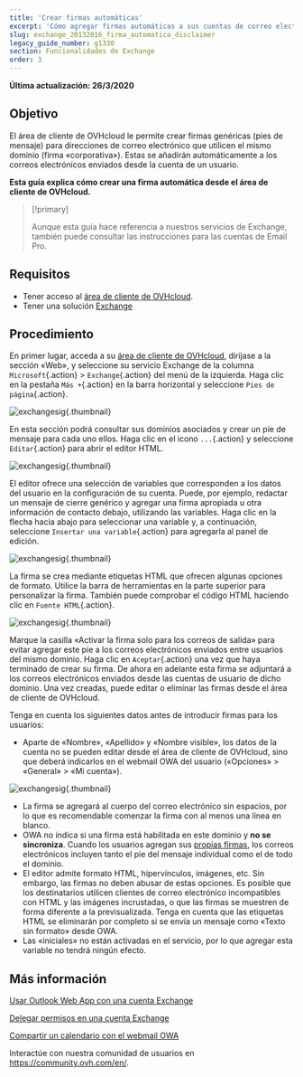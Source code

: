 ```yaml
---
title: 'Crear firmas automáticas'
excerpt: 'Cómo agregar firmas automáticas a sus cuentas de correo electrónico'
slug: exchange_20132016_firma_automatica_disclaimer
legacy_guide_number: g1330
section: Funcionalidades de Exchange
order: 3
---
```


**Última actualización: 26/3/2020**


## Objetivo

El área de cliente de OVHcloud le permite crear firmas genéricas (pies de mensaje) para direcciones de correo electrónico que utilicen el mismo dominio (firma «corporativa»). Estas se añadirán automáticamente a los correos electrónicos enviados desde la cuenta de un usuario.

**Esta guía explica cómo crear una firma automática desde el área de cliente de OVHcloud.**

> [!primary]
>
> Aunque esta guía hace referencia a nuestros servicios de Exchange, también puede consultar las instrucciones para las cuentas de Email Pro.
>


## Requisitos

- Tener acceso al [área de cliente de OVHcloud](https://ca.ovh.com/auth/?action=gotomanager).
- Tener una solución [Exchange](https://www.ovh.com/world/es/emails/hosted-exchange/)


## Procedimiento


En primer lugar, acceda a su [área de cliente de OVHcloud](https://ca.ovh.com/auth/?action=gotomanager), diríjase a la sección «Web», y seleccione su servicio Exchange de la columna `Microsoft`{.action} > `Exchange`{.action} del menú de la izquierda. Haga clic en la pestaña `Más +`{.action} en la barra horizontal y seleccione `Pies de página`{.action}.

![exchangesig](images/exchange-footer-step1.png){.thumbnail}

En esta sección podrá consultar sus dominios asociados y crear un pie de mensaje para cada uno ellos. Haga clic en el icono `...`{.action} y seleccione `Editar`{.action} para abrir el editor HTML.

![exchangesig](images/exchange-footer-step2.png){.thumbnail}

El editor ofrece una selección de variables que corresponden a los datos del usuario en la configuración de su cuenta. Puede, por ejemplo, redactar un mensaje de cierre genérico y agregar una firma apropiada u otra información de contacto debajo, utilizando las variables. Haga clic en la flecha hacia abajo para seleccionar una variable y, a continuación, seleccione `Insertar una variable`{.action} para agregarla al panel de edición.

![exchangesig](images/exchange-footer-step3aag.gif){.thumbnail}

La firma se crea mediante etiquetas HTML que ofrecen algunas opciones de formato. Utilice la barra de herramientas en la parte superior para personalizar la firma. También puede comprobar el código HTML haciendo clic en `Fuente HTML`{.action}.
 
![exchangesig](images/exchange-footer-step4.png){.thumbnail}

Marque la casilla «Activar la firma solo para los correos de salida» para evitar agregar este pie a los correos electrónicos enviados entre usuarios del mismo dominio. Haga clic en `Aceptar`{.action} una vez que haya terminado de crear su firma. De ahora en adelante esta firma se adjuntará a los correos electrónicos enviados desde las cuentas de usuario de dicho dominio. Una vez creadas, puede editar o eliminar las firmas desde el área de cliente de OVHcloud.

Tenga en cuenta los siguientes datos antes de introducir firmas para los usuarios:

- Aparte de «Nombre», «Apellido» y «Nombre visible», los datos de la cuenta no se pueden editar desde el área de cliente de OVHcloud, sino que deberá indicarlos en el webmail OWA del usuario («Opciones» > «General» > «Mi cuenta»).

![exchangesig](images/exchange-footer-step5.png){.thumbnail}

- La firma se agregará al cuerpo del correo electrónico sin espacios, por lo que es recomendable comenzar la firma con al menos una línea en blanco.
- OWA no indica si una firma está habilitada en este dominio y **no se sincroniza**. Cuando los usuarios agregan sus [propias firmas](../exchange_2016_guia_de_uso_de_outlook_web_app/#anadir-una-firma), los correos electrónicos incluyen tanto el pie del mensaje individual como el de todo el dominio.
- El editor admite formato HTML, hipervínculos, imágenes, etc. Sin embargo, las firmas no deben abusar de estas opciones. Es posible que los destinatarios utilicen clientes de correo electrónico incompatibles con HTML y las imágenes incrustadas, o que las firmas se muestren de forma diferente a la previsualizada. Tenga en cuenta que las etiquetas HTML se eliminarán por completo si se envía un mensaje como «Texto sin formato» desde OWA.
- Las «iniciales» no están activadas en el servicio, por lo que agregar esta variable no tendrá ningún efecto.

## Más información

[Usar Outlook Web App con una cuenta Exchange](../exchange_2016_guia_de_uso_de_outlook_web_app)

[Delegar permisos en una cuenta Exchange](../exchange_2013_dar_permisos_full_access_a_una_cuenta)

[Compartir un calendario con el webmail OWA](../exchange_2016_compartir_un_calendario_con_el_webmail_owa)

Interactúe con nuestra comunidad de usuarios en <https://community.ovh.com/en/>.
